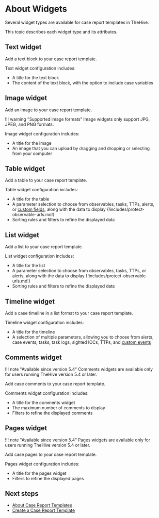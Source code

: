 # About Widgets

Several widget types are available for case report templates in TheHive.

This topic describes each widget type and its attributes.

## Text widget

Add a text block to your case report template.

Text widget configuration includes:

* A title for the text block
* The content of the text block, with the option to include case variables

## Image widget

Add an image to your case report template.

!!! warning "Supported image formats"
    Image widgets only support JPG, JPEG, and PNG formats.

Image widget configuration includes:

* A title for the image
* An image that you can upload by dragging and dropping or selecting from your computer

## Table widget

Add a table to your case report template.

Table widget configuration includes:

* A title for the table
* A parameter selection to choose from observables, tasks, TTPs, alerts, or [custom fields](../../../../../administration/custom-fields/about-custom-fields.md), along with the data to display
{!includes/protect-observable-urls.md!}
* Sorting rules and filters to refine the displayed data

## List widget

Add a list to your case report template.

List widget configuration includes:

* A title for the list
* A parameter selection to choose from observables, tasks, TTPs, or alerts, along with the data to display
{!includes/protect-observable-urls.md!}
* Sorting rules and filters to refine the displayed data

## Timeline widget

Add a case timeline in a list format to your case report template.

Timeline widget configuration includes:

* A title for the timeline
* A selection of multiple parameters, allowing you to choose from alerts, case events, tasks, task logs, sighted IOCs, TTPs, and [custom events](../../../../analyst-corner/cases/cases-description/add-custom-event.md)

## Comments widget

!!! note "Available since version 5.4"
    Comments widgets are available only for users running TheHive version 5.4 or later.

Add case comments to your case report template.

Comments widget configuration includes:

* A title for the comments widget
* The maximum number of comments to display
* Filters to refine the displayed comments

## Pages widget

!!! note "Available since version 5.4"
    Pages widgets are available only for users running TheHive version 5.4 or later.

Add case pages to your case report template.

Pages widget configuration includes:

* A title for the pages widget
* Filters to refine the displayed pages

## Next steps

* [About Case Report Templates](about-case-report-templates.md)
* [Create a Case Report Template](create-a-case-report-template.md)